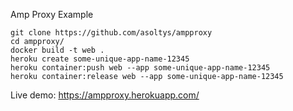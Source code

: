 Amp Proxy Example

    git clone https://github.com/asoltys/ampproxy
    cd ampproxy/
    docker build -t web .
    heroku create some-unique-app-name-12345
    heroku container:push web --app some-unique-app-name-12345
    heroku container:release web --app some-unique-app-name-12345

Live demo: https://ampproxy.herokuapp.com/
